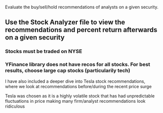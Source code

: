 Evaluate the buy/sell/hold recommendations of analysts on a given security.

## Use the Stock Analyzer file to view the recommendations and percent return afterwards on a given security
### Stocks must be traded on NYSE
### YFinance library does not have recos for all stocks. For best results, choose large cap stocks (particularily tech)


I have also included a deeper dive into Tesla stock recommendations, where we look at recommendations before/during the recent price surge

Tesla was chosen as it is a highly volatile stock that has had unpredictable fluctuations in price making many firm/analyst recommendations look ridiculous
